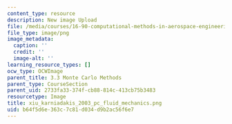 ```yaml
---
content_type: resource
description: New image Upload
file: /media/courses/16-90-computational-methods-in-aerospace-engineering-spring-2014/b64f5d6e363c7c81d034d9b2ac56f6e7_xiu_karniadakis_2003_pc_fluid_mechanics.png
file_type: image/png
image_metadata:
  caption: ''
  credit: ''
  image-alt: ''
learning_resource_types: []
ocw_type: OCWImage
parent_title: 3.3 Monte Carlo Methods
parent_type: CourseSection
parent_uid: 2733fa33-374f-cb88-814c-413cb75b3483
resourcetype: Image
title: xiu_karniadakis_2003_pc_fluid_mechanics.png
uid: b64f5d6e-363c-7c81-d034-d9b2ac56f6e7
---
```

